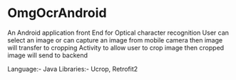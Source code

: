 # OmgOcrAndroid
An Android application  front End for Optical character recognition 
User can select an image or can capture an image from mobile camera
then image will transfer to cropping Activity to allow user to crop image 
then cropped image will send to backend

Language:- Java
Libraries:- Ucrop, Retrofit2
